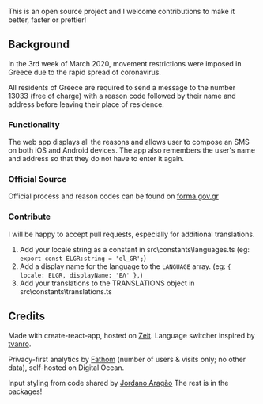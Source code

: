This is an open source project and I welcome contributions to make it better, faster or prettier!

## Background
In the 3rd week of March 2020, movement restrictions were imposed in Greece due to the rapid spread of coronavirus. 

All residents of Greece are required to send a message to the number 13033 (free of charge) with a reason code followed by their name and address before leaving their place of residence.

### Functionality

The web app displays all the reasons and allows user to compose an SMS on both iOS and Android devices.
The app also remembers the user's name and address so that they do not have to enter it again.

### Official Source

Official process and reason codes can be found on <a href="https://forma.gov.gr/#sms" target="_blank">forma.gov.gr</a>

### Contribute
I will be happy to accept pull requests, especially for additional translations.
1. Add your locale string as a constant in src\constants\languages.ts 
    (eg: `export const ELGR:string = 'el_GR';`) 
2. Add a display name for the language to the `LANGUAGE` array.
    (eg: `{ locale: ELGR, displayName: 'ΕΛ' },`)
3. Add your translations to the TRANSLATIONS object in src\constants\translations.ts

## Credits
Made with create-react-app, hosted on <a href="https://zeit.co/" target="_blank">Zeit</a>.
Language switcher inspired by <a href="https://github.com/tvanro/react-redux-translation-example" target="_blank">tvanro</a>.

Privacy-first analytics by <a href="https://usefathom.com/" target="_blank">Fathom</a> (number of users & visits only; no other data), self-hosted on Digital Ocean.

Input styling from code shared by <a href="https://codepen.io/jordanoaragao/pen/teqFw" target="_blank">Jordano Aragão</a>
The rest is in the packages!

